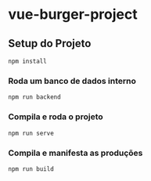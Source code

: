 # vue-burger-project

## Setup do Projeto
```
npm install
```

### Roda um banco de dados interno
```
npm run backend
```

### Compila e roda o projeto
```
npm run serve
```

### Compila e manifesta as produções
```
npm run build
```

